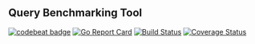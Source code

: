 Query Benchmarking Tool
----------------------

[![codebeat badge](https://codebeat.co/badges/eb91e4d8-1ba4-48a6-9da6-31cf28752e0c)](https://codebeat.co/projects/github-com-pavel-paulau-qb)
[![Go Report Card](https://goreportcard.com/badge/github.com/pavel-paulau/qb)](https://goreportcard.com/report/github.com/pavel-paulau/qb)
[![Build Status](https://travis-ci.org/pavel-paulau/qb.svg?branch=master)](https://travis-ci.org/pavel-paulau/qb)
[![Coverage Status](https://coveralls.io/repos/github/pavel-paulau/qb/badge.svg?branch=master)](https://coveralls.io/github/pavel-paulau/qb?branch=master)
